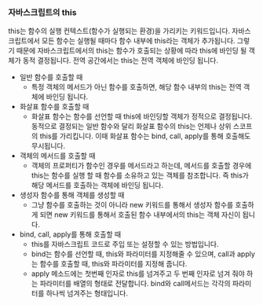 ### 자바스크립트의 this

this는 함수의 실행 컨텍스트(함수가 실행되는 환경)을 가리키는 키워드입니다. 자바스크립트에서 모든 함수는 실행될 때마다 함수 내부에 this라는 객체가 추가됩니다. 그렇기 때문에 자바스크립트에서의 this는 함수가 호출되는 상황에 따라 this에 바인딩 될 객체가 동적 결정됩니다.
전역 공간에서는 this는 전역 객체에 바인딩 됩니다.

- 일반 함수를 호출할 때
  - 특정 객체의 메서드가 아닌 함수를 호출하면, 해당 함수 내부의 this는 전역 객체에 바인딩 됩니다.
- 화살표 함수를 호출할 때
  - 화살표 함수는 함수를 선언할 때 this에 바인딩할 객체가 정적으로 결정됩니다. 동적으로 결정되는 일반 함수와 달리 화살표 함수의 this는 언제나 상위 스코프의 this를 가리킵니다. 이때 화살표 함수는 bind, call, apply를 통해 호출해도 무시됩니다.
- 객체의 메서드를 호출할 때
  - 객체의 프로퍼티가 함수인 경우를 메서드라고 하는데, 메서드를 호출할 경우에 this는 함수를 실행 할 때 함수를 소유하고 있는 객체를 참조합니다. 즉 this가 해당 메서드를 호출하는 객체에 바인딩 됩니다.
- 생성자 함수를 통해 객체를 생성할 때
  - 그냥 함수를 호출하는 것이 아니라 new 키워드를 통해서 생성자 함수를 호출하게 되면 new 키워드를 통해서 호출된 함수 내부에서의 this는 객체 자신이 됩니다.
- bind, call, apply를 통해 호출할 때
  - this를 자바스크립트 코드로 주입 또는 설정할 수 있는 방법입니다.
  - bind는 함수를 선언할 때, this와 파라미터를 지정해줄 수 있으며, call과 apply는 함수를 호출할 때, this와 파라미터를 지정해 줍니다.
  - apply 메소드에는 첫번째 인자로 this를 넘겨주고 두 번째 인자로 넘겨 줘야 하는 파라미터를 배열의 형태로 전달합니다. bind와 call메서드는 각각의 파라미터를 하나씩 넘겨주는 형태입니다.
